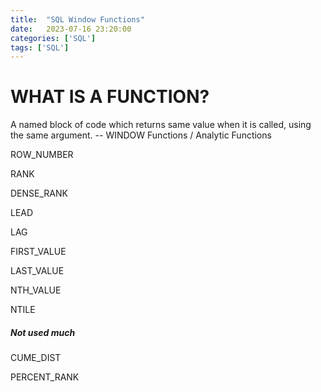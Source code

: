 ```yaml
---
title:  "SQL Window Functions"
date:   2023-07-16 23:20:00
categories: ['SQL']
tags: ['SQL']
---
```



# WHAT IS A FUNCTION?
A named block of code which returns same value when it is called, using the same argument.
-- WINDOW Functions / Analytic Functions

ROW_NUMBER

RANK
 
DENSE_RANK

LEAD

LAG

FIRST_VALUE

LAST_VALUE

NTH_VALUE

NTILE

##### Not used much
CUME_DIST

PERCENT_RANK

